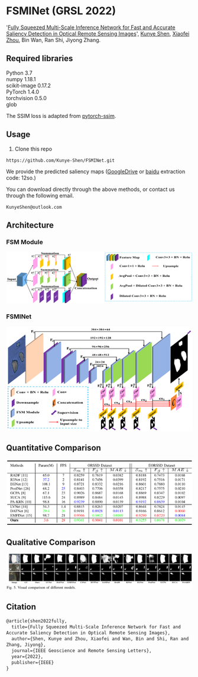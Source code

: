 # FSMINet (GRSL 2022)
'[Fully Squeezed Multi-Scale Inference Network for Fast and Accurate Saliency Detection in Optical Remote Sensing Images](https://ieeexplore.ieee.org/iel7/8859/4357975/09739705.pdf)', [Kunye Shen](https://scholar.google.com.hk/citations?hl=zh-CN&user=q6_PkywAAAAJ), [Xiaofei Zhou](https://scholar.google.com.hk/citations?hl=zh-CN&user=2PUAFW8AAAAJ), Bin Wan, Ran Shi, Jiyong Zhang.

## Required libraries

Python 3.7  
numpy 1.18.1  
scikit-image 0.17.2  
PyTorch 1.4.0  
torchvision 0.5.0  
glob 

The SSIM loss is adapted from [pytorch-ssim](https://github.com/Po-Hsun-Su/pytorch-ssim/blob/master/pytorch_ssim/__init__.py).

## Usage
1. Clone this repo
```
https://github.com/Kunye-Shen/FSMINet.git
```
We provide the predicted saliency maps ([GoogleDrive](https://drive.google.com/drive/folders/1gbhZJePO20P8ncFoq0pA9XjOnFRN_5iP?usp=sharing) or [baidu](https://pan.baidu.com/s/1w9VaKXJSY5OZetQec8Hxdw) extraction code: 12so.)

You can download directly through the above methods, or contact us through the following email.
```
KunyeShen@outlook.com
```

## Architecture
### FSM Module
![FSM Module architecture](figures/FSM.png)

### FSMINet
![FSMINet architecture](figures/FSMINet.png)

## Quantitative Comparison
![Quantitative Comparison](figures/Quantitative.png)

## Qualitative Comparison
![Qualitative Comparison](figures/Qualitative.png)

## Citation
```
@article{shen2022fully,
  title={Fully Squeezed Multi-Scale Inference Network for Fast and Accurate Saliency Detection in Optical Remote Sensing Images},
  author={Shen, Kunye and Zhou, Xiaofei and Wan, Bin and Shi, Ran and Zhang, Jiyong},
  journal={IEEE Geoscience and Remote Sensing Letters},
  year={2022},
  publisher={IEEE}
}
```
